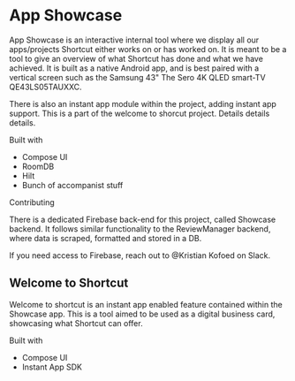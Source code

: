 # App Showcase

App Showcase is an interactive internal tool where we display all our apps/projects Shortcut either works on or has worked on. It is meant to be a tool to give an overview of what Shortcut has done and what we have achieved.
It is built as a native Android app, and is best paired with a vertical screen such as the Samsung 43" The Sero 4K QLED smart-TV QE43LS05TAUXXC.

There is also an instant app module within the project, adding instant app support. This is a part of the welcome to shorcut project. Details details details.

Built with

* Compose UI
* RoomDB
* Hilt
* Bunch of accompanist stuff

Contributing

There is a dedicated Firebase back-end for this project, called Showcase backend. It follows similar functionality to the ReviewManager backend, where data is scraped, formatted and stored in a DB. 

If you need access to Firebase, reach out to @Kristian Kofoed on Slack.

## Welcome to Shortcut

Welcome to shortcut is an instant app enabled feature contained within the Showcase app. This is a tool aimed to be used as a digital business card, showcasing what Shortcut can offer.

Built with

* Compose UI
* Instant App SDK


